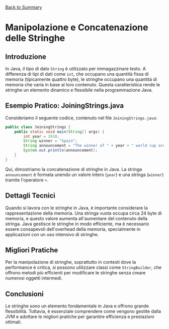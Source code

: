 
[Back to Summary](../Summary.md)

# Manipolazione e Concatenazione delle Stringhe

## Introduzione
In Java, il tipo di dato `String` è utilizzato per immagazzinare testo. A differenza di tipi di dati come `int`, che occupano una quantità fissa di memoria (tipicamente quattro byte), le stringhe occupano una quantità di memoria che varia in base al loro contenuto. Questa caratteristica rende le stringhe un elemento dinamico e flessibile nella programmazione Java.

## Esempio Pratico: JoiningStrings.java
Consideriamo il seguente codice, contenuto nel file `JoiningStrings.java`:

```java
public class JoiningStrings {
    public static void main(String[] args) {
        int year = 2010;
        String winner = "Spain";
        String announcement = "The winner of " + year + " world cup are " + winner;
        System.out.println(announcement);
    }
}
```

Qui, dimostriamo la concatenazione di stringhe in Java. La stringa `announcement` è formata unendo un valore intero (`year`) e una stringa (`winner`) tramite l'operatore `+`.

## Dettagli Tecnici
Quando si lavora con le stringhe in Java, è importante considerare la rappresentazione della memoria. Una stringa vuota occupa circa 24 byte di memoria, e questo valore aumenta all'aumentare del contenuto della stringa. Java gestisce le stringhe in modo efficiente, ma è necessario essere consapevoli dell'overhead della memoria, specialmente in applicazioni con un uso intensivo di stringhe.

## Migliori Pratiche
Per la manipolazione di stringhe, soprattutto in contesti dove la performance è critica, si possono utilizzare classi come `StringBuilder`, che offrono metodi più efficienti per modificare le stringhe senza creare numerosi oggetti intermedi.

## Conclusioni
Le stringhe sono un elemento fondamentale in Java e offrono grande flessibilità. Tuttavia, è essenziale comprendere come vengono gestite dalla JVM e adottare le migliori pratiche per garantire efficienza e prestazioni ottimali.

